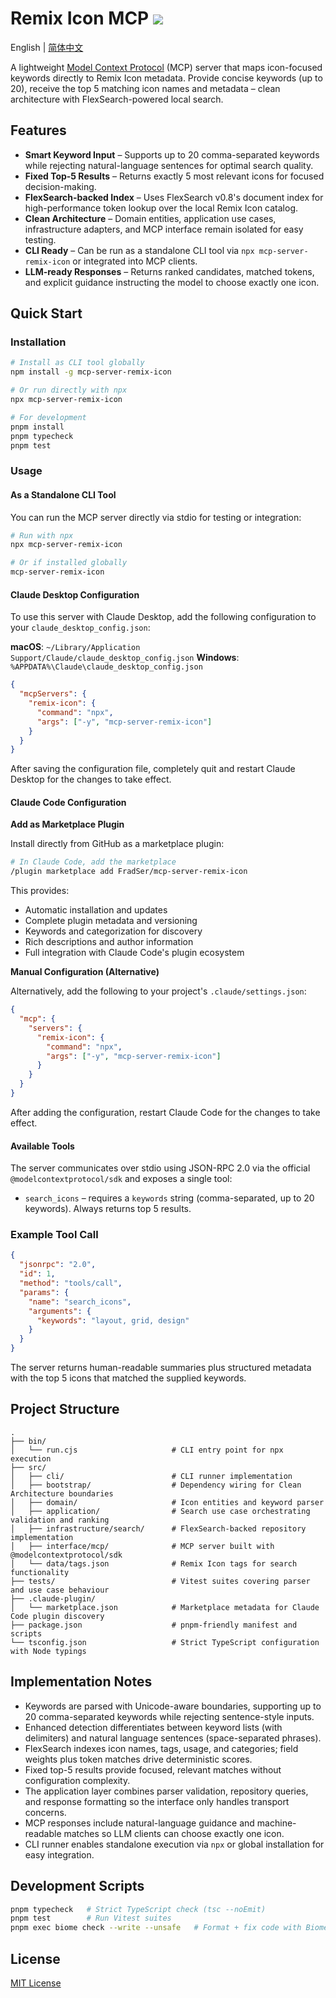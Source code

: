 # Remix Icon MCP ![](https://img.shields.io/badge/A%20FRAD%20PRODUCT-WIP-yellow)

English | [简体中文](README.zh-CN.md)

A lightweight [Model Context Protocol](https://modelcontextprotocol.io/) (MCP) server that maps icon-focused keywords directly to Remix Icon metadata. Provide concise keywords (up to 20), receive the top 5 matching icon names and metadata – clean architecture with FlexSearch-powered local search.

## Features

- **Smart Keyword Input** – Supports up to 20 comma-separated keywords while rejecting natural-language sentences for optimal search quality.
- **Fixed Top-5 Results** – Returns exactly 5 most relevant icons for focused decision-making.
- **FlexSearch-backed Index** – Uses FlexSearch v0.8's document index for high-performance token lookup over the local Remix Icon catalog.
- **Clean Architecture** – Domain entities, application use cases, infrastructure adapters, and MCP interface remain isolated for easy testing.
- **CLI Ready** – Can be run as a standalone CLI tool via `npx mcp-server-remix-icon` or integrated into MCP clients.
- **LLM-ready Responses** – Returns ranked candidates, matched tokens, and explicit guidance instructing the model to choose exactly one icon.

## Quick Start

### Installation

```bash
# Install as CLI tool globally
npm install -g mcp-server-remix-icon

# Or run directly with npx
npx mcp-server-remix-icon

# For development
pnpm install
pnpm typecheck
pnpm test
```

### Usage

#### As a Standalone CLI Tool

You can run the MCP server directly via stdio for testing or integration:

```bash
# Run with npx
npx mcp-server-remix-icon

# Or if installed globally
mcp-server-remix-icon
```

#### Claude Desktop Configuration

To use this server with Claude Desktop, add the following configuration to your `claude_desktop_config.json`:

**macOS**: `~/Library/Application Support/Claude/claude_desktop_config.json`
**Windows**: `%APPDATA%\Claude\claude_desktop_config.json`

```json
{
  "mcpServers": {
    "remix-icon": {
      "command": "npx",
      "args": ["-y", "mcp-server-remix-icon"]
    }
  }
}
```

After saving the configuration file, completely quit and restart Claude Desktop for the changes to take effect.

#### Claude Code Configuration

**Add as Marketplace Plugin**

Install directly from GitHub as a marketplace plugin:

```bash
# In Claude Code, add the marketplace
/plugin marketplace add FradSer/mcp-server-remix-icon
```

This provides:
- Automatic installation and updates
- Complete plugin metadata and versioning
- Keywords and categorization for discovery
- Rich descriptions and author information
- Full integration with Claude Code's plugin ecosystem

**Manual Configuration (Alternative)**

Alternatively, add the following to your project's `.claude/settings.json`:

```json
{
  "mcp": {
    "servers": {
      "remix-icon": {
        "command": "npx",
        "args": ["-y", "mcp-server-remix-icon"]
      }
    }
  }
}
```

After adding the configuration, restart Claude Code for the changes to take effect.

#### Available Tools

The server communicates over stdio using JSON-RPC 2.0 via the official `@modelcontextprotocol/sdk` and exposes a single tool:

- `search_icons` – requires a `keywords` string (comma-separated, up to 20 keywords). Always returns top 5 results.

### Example Tool Call

```json
{
  "jsonrpc": "2.0",
  "id": 1,
  "method": "tools/call",
  "params": {
    "name": "search_icons",
    "arguments": {
      "keywords": "layout, grid, design"
    }
  }
}
```

The server returns human-readable summaries plus structured metadata with the top 5 icons that matched the supplied keywords.

## Project Structure

```
.
├── bin/
│   └── run.cjs                     # CLI entry point for npx execution
├── src/
│   ├── cli/                        # CLI runner implementation
│   ├── bootstrap/                  # Dependency wiring for Clean Architecture boundaries
│   ├── domain/                     # Icon entities and keyword parser
│   ├── application/                # Search use case orchestrating validation and ranking
│   ├── infrastructure/search/      # FlexSearch-backed repository implementation
│   ├── interface/mcp/              # MCP server built with @modelcontextprotocol/sdk
│   └── data/tags.json              # Remix Icon tags for search functionality
├── tests/                          # Vitest suites covering parser and use case behaviour
├── .claude-plugin/
│   └── marketplace.json            # Marketplace metadata for Claude Code plugin discovery
├── package.json                    # pnpm-friendly manifest and scripts
└── tsconfig.json                   # Strict TypeScript configuration with Node typings
```

## Implementation Notes

- Keywords are parsed with Unicode-aware boundaries, supporting up to 20 comma-separated keywords while rejecting sentence-style inputs.
- Enhanced detection differentiates between keyword lists (with delimiters) and natural language sentences (space-separated phrases).
- FlexSearch indexes icon names, tags, usage, and categories; field weights plus token matches drive deterministic scores.
- Fixed top-5 results provide focused, relevant matches without configuration complexity.
- The application layer combines parser validation, repository queries, and response formatting so the interface only handles transport concerns.
- MCP responses include natural-language guidance and machine-readable matches so LLM clients can choose exactly one icon.
- CLI runner enables standalone execution via `npx` or global installation for easy integration.

## Development Scripts

```bash
pnpm typecheck   # Strict TypeScript check (tsc --noEmit)
pnpm test        # Run Vitest suites
pnpm exec biome check --write --unsafe   # Format + fix code with Biome
```

## License

[MIT License](LICENSE)
